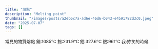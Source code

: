 ```yaml
---
title: "熔點"
description: "Melting point"
thumbnail: "/images/posts/a2eb5c7a-ad6e-46d6-b043-e4b91782d3c0.jpeg"
date: "2025-07-07"
tags: []
---
```


常見的物質熔點
銅:1085°C
錫:231.9°C
鉛:327.6°C
銀:961°C
我:妳笑的時候

